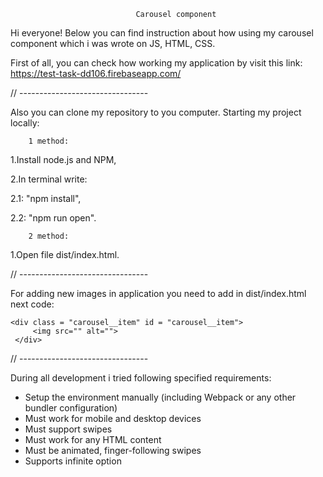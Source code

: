                                 Carousel component 

Hi everyone! Below you can find instruction about how using my carousel component which i was wrote on JS, HTML, CSS.

First of all, you can check how working my application by visit this link: https://test-task-dd106.firebaseapp.com/

// --------------------------------

Also you can clone my repository to you computer.
Starting my project locally: 

        1 method:

1.Install node.js and NPM,

2.In terminal write:

  2.1: "npm install",
    
  2.2: "npm run open".

        2 method:

1.Open file dist/index.html.

// --------------------------------

For adding new images in application you need to add in dist/index.html next code:

    <div class = "carousel__item" id = "carousel__item">
         <img src="" alt="">
     </div>

// --------------------------------

During all development i tried following specified requirements:

* Setup the environment manually (including Webpack or any other bundler configuration)
* Must work for mobile and desktop devices
* Must support swipes
* Must work for any HTML content
* Must be animated, finger-following swipes
* Supports infinite option





